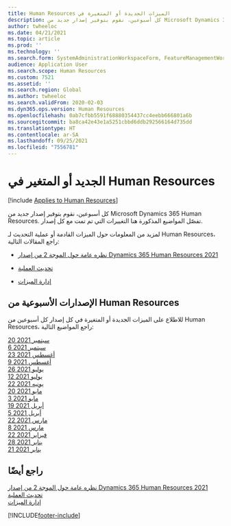 ```yaml
---
title: ‏‫الميزات الجديدة أو المتغيرة في Human Resources
description: كل أسبوعين، نقوم بتوفير إصدار جديد من Microsoft Dynamics 365 Human Resources. تفصّل المواضيع المذكورة هنا التغييرات التي تم تمت كل أسبوع.
author: twheeloc
ms.date: 04/21/2021
ms.topic: article
ms.prod: ''
ms.technology: ''
ms.search.form: SystemAdministrationWorkspaceForm, FeatureManagementWorkspace
audience: Application User
ms.search.scope: Human Resources
ms.custom: 7521
ms.assetid: ''
ms.search.region: Global
ms.author: twheeloc
ms.search.validFrom: 2020-02-03
ms.dyn365.ops.version: Human Resources
ms.openlocfilehash: 0ab7cfbb5591f68880354437cc4eebb666801a6b
ms.sourcegitcommit: ba8ca42e43e1a5251cbbd6ddb292566164d735dd
ms.translationtype: HT
ms.contentlocale: ar-SA
ms.lasthandoff: 09/25/2021
ms.locfileid: "7556781"
---
```

# <a name="whats-new-or-changed-in-human-resources"></a>الجديد أو المتغير في Human Resources

[!include [Applies to Human Resources](../includes/applies-to-hr.md)]

كل أسبوعين، نقوم بتوفير إصدار جديد من Microsoft Dynamics 365 Human Resources. تفصّل المواضيع المذكورة هنا التغييرات التي تم تمت مع كل إصدار.

لمزيد من المعلومات حول الميزات القادمة أو عملية التحديث لـ Human Resources، راجع المقالات التالية: 

- [نظره عامة حول الموجة 2 من إصدار Dynamics 365 Human Resources  2021](/dynamics365-release-plan/2021wave2/human-resources/dynamics365-human-resources/)

- [تحديث العملية](hr-admin-setup-update-process.md)

- [إدارة الميزات](hr-admin-manage-features.md)

## <a name="human-resources-weekly-releases"></a>الإصدارات الأسبوعية من Human Resources

للاطلاع على الميزات الجديدة أو المتغيرة في كل إصدار كل أسبوعين من Human Resources، راجع المواضيع التالية:

[20 سبتمبر 2021](hr-whats-new-2021-09-20.md)</br>
[6 سبتمبر 2021](hr-whats-new-2021-09-06.md)</br>
[23 أغسطس 2021](hr-whats-new-2021-08-23.md)</br>
[9 أغسطس 2021](hr-whats-new-2021-08-09.md)</br>
[26 يوليو 2021](hr-whats-new-2021-07-26.md)</br>
[12 يوليو 2021](hr-whats-new-2021-07-12.md)</br>
[22 يونيه 2021](hr-whats-new-2021-06-22.md)</br>
[20 مايو 2021](hr-whats-new-2021-05-20.md)</br>
[3 مايو 2021](hr-whats-new-2021-05-03.md)</br>
[19 أبريل 2021](hr-whats-new-2021-04-19.md)</br>
[5 أبريل 2021](hr-whats-new-2021-04-05.md)</br>
[22 مارس 2021](hr-whats-new-2021-03-22.md)</br>
[8 مارس 2021](hr-whats-new-2021-03-08.md)</br>
[22 فبراير 2021](hr-whats-new-2021-02-22.md)</br>
[28 يناير 2021](hr-whats-new-2021-01-28.md)</br>
[21 يناير 2021](hr-whats-new-2021-01-21.md)</br>



## <a name="see-also"></a>راجع أيضًا

[نظره عامة حول الموجة 2 من إصدار Dynamics 365 Human Resources  2021](/dynamics365-release-plan/2021wave2/human-resources/dynamics365-human-resources/)</br>
[تحديث العملية](hr-admin-setup-update-process.md)</br>
[إدارة الميزات](hr-admin-manage-features.md)


[!INCLUDE[footer-include](../includes/footer-banner.md)]
